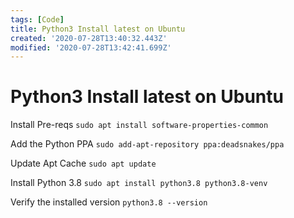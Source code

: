 ```yaml
---
tags: [Code]
title: Python3 Install latest on Ubuntu
created: '2020-07-28T13:40:32.443Z'
modified: '2020-07-28T13:42:41.699Z'
---
```


# Python3 Install latest on Ubuntu

Install Pre-reqs
`sudo apt install software-properties-common`

Add the Python PPA
`sudo add-apt-repository ppa:deadsnakes/ppa`

Update Apt Cache
`sudo apt update`

Install Python 3.8
`sudo apt install python3.8 python3.8-venv`

Verify the installed version
`python3.8 --version`
